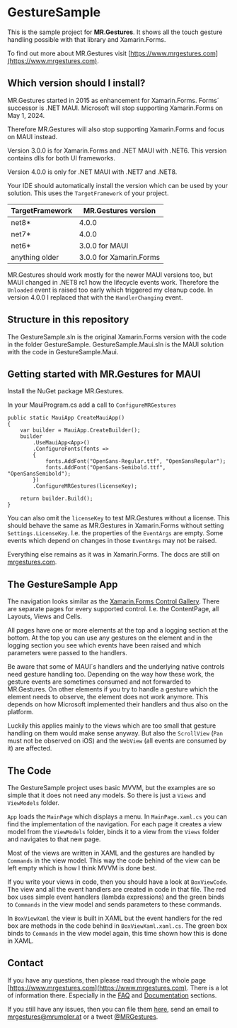 # GestureSample

This is the sample project for **MR.Gestures**. It shows all the touch gesture handling possible with that library and Xamarin.Forms.

To find out more about MR.Gestures visit [https://www.mrgestures.com](https://www.mrgestures.com).

## Which version should I install?

MR.Gestures started in 2015 as enhancement for Xamarin.Forms. Forms´ successor is .NET MAUI. Microsoft will stop supporting Xamarin.Forms on May 1, 2024.

Therefore MR.Gestures will also stop supporting Xamarin.Forms and focus on MAUI instead.

Version 3.0.0 is for Xamarin.Forms and .NET MAUI with .NET6. This version contains dlls for both UI frameworks.

Version 4.0.0 is only for .NET MAUI with .NET7 and .NET8.

Your IDE should automatically install the version which can be used by your solution. This uses the `TargetFramework` of your project.

| TargetFramework  |  MR.Gestures version  |
| -------- | -------- |
| net8* | 4.0.0 |
| net7* | 4.0.0 |
| net6* | 3.0.0 for MAUI |
| anything older | 3.0.0 for Xamarin.Forms |

MR.Gestures should work mostly for the newer MAUI versions too, but MAUI changed in .NET8 rc1 how the lifecycle events work. Therefore the `Unloaded` event is raised too early which triggered my cleanup code. In version 4.0.0 I replaced that with the `HandlerChanging` event.

## Structure in this repository

The GestureSample.sln is the original Xamarin.Forms version with the code in the folder GestureSample.
GestureSample.Maui.sln is the MAUI solution with the code in GestureSample.Maui.

## Getting started with MR.Gestures for MAUI

Install the NuGet package MR.Gestures.

In your MauiProgram.cs add a call to `ConfigureMRGestures`

	public static MauiApp CreateMauiApp()
	{
		var builder = MauiApp.CreateBuilder();
		builder
			.UseMauiApp<App>()
			.ConfigureFonts(fonts =>
			{
				fonts.AddFont("OpenSans-Regular.ttf", "OpenSansRegular");
				fonts.AddFont("OpenSans-Semibold.ttf", "OpenSansSemibold");
			})
			.ConfigureMRGestures(licenseKey);

		return builder.Build();
	}

You can also omit the `licenseKey` to test MR.Gestures without a license. This should behave the same as MR.Gestures in Xamarin.Forms without setting `Settings.LicenseKey`. I.e. the properties of the `EventArgs` are empty. Some events which depend on changes in those `EventArgs` may not be raised.

Everything else remains as it was in Xamarin.Forms. The docs are still on [mrgestures.com](https://www.mrgestures.com/).

## The GestureSample App

The navigation looks similar as the [Xamarin.Forms Control Gallery](https://developer.xamarin.com/samples/xamarin-forms/FormsGallery/). There are separate pages for every supported control. I.e. the ContentPage, all Layouts, Views and Cells.

All pages have one or more elements at the top and a logging section at the bottom. At the top you can use any gestures on the element and in the logging section you see which events have been raised and which parameters were passed to the handlers.

Be aware that some of MAUI´s handlers and the underlying native controls need gesture handling too. Depending on the way how these work, the gesture events are sometimes consumed and not forwarded to MR.Gestures. On other elements if you try to handle a gesture which the element needs to observe, the element does not work anymore. This depends on how Microsoft implemented their handlers and thus also on the platform.

Luckily this applies mainly to the views which are too small that gesture handling on them would make sense anyway.
But also the `ScrollView` (`Pan` must not be observed on iOS)
and the `WebView` (all events are consumed by it) are affected.
 
## The Code

The GestureSample project uses basic MVVM, but the examples are so simple that it does not need any models. So there is just a `Views` and `ViewModels` folder.

`App` loads the `MainPage` which displays a menu. In `MainPage.xaml.cs` you can find the implementation of the navigation. For each page it creates a view model from the `ViewModels` folder, binds it to a view from the `Views` folder and navigates to that new page.

Most of the views are written in XAML and the gestures are handled by `Commands` in the view model. This way the code behind of the view can be left empty which is how I think MVVM is done best.

If you write your views in code, then you should have a look at `BoxViewCode`. The view and all the event handlers are created in code in that file. The red box uses simple event handlers (lambda expressions) and the green binds to `Commands` in the view model and sends parameters to these commands.

In `BoxViewXaml` the view is built in XAML but the event handlers for the red box are methods in the code behind in `BoxViewXaml.xaml.cs`. The green box binds to `Commands` in the view model again, this time shown how this is done in XAML.

## Contact

If you have any questions, then please read through the whole page [https://www.mrgestures.com](https://www.mrgestures.com).
There is a lot of information there. Especially in the [FAQ](https://www.mrgestures.com/#FAQs) and [Documentation](https://www.mrgestures.com/#Documentation) sections.

If you still have any issues, then you can file them [here](https://github.com/MichaelRumpler/GestureSample/issues), send an email to mrgestures@mrumpler.at or a tweet [@MRGestures](https://twitter.com/MRGestures).
